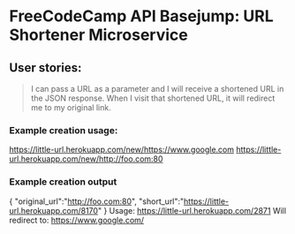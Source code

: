 # FreeCodeCamp API Basejump: URL Shortener Microservice
## User stories:

> I can pass a URL as a parameter and I will receive a shortened URL in the JSON response.
> When I visit that shortened URL, it will redirect me to my original link.
### Example creation usage:
https://little-url.herokuapp.com/new/https://www.google.com
https://little-url.herokuapp.com/new/http://foo.com:80
### Example creation output
{ "original_url":"http://foo.com:80", "short_url":"https://little-url.herokuapp.com/8170" }
Usage:
https://little-url.herokuapp.com/2871
Will redirect to:
https://www.google.com/